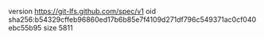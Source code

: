 version https://git-lfs.github.com/spec/v1
oid sha256:b54329cffeb96860ed17b6b85e7f4109d271df796c549371ac0cf040ebc55b95
size 5811
